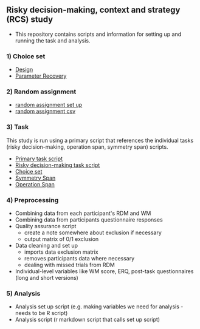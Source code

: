 ## Risky decision-making, context and strategy (RCS) study

- This repository contains scripts and information for setting up and running the task and analysis. 


### 1) Choice set 
 - [Design](./choiceSet)
 - [Parameter Recovery](./parameterRecovery)

### 2) Random assignment
 - [random assignment set up](./rdmTask/rcsConditionAssignment.py)
 - [random assignment csv](./rdmTask/rcsConditions.csv)

### 3) Task
This study is run using a primary script that references the individual tasks (risky decision-making, operation span, symmetry span) scripts.
 - [Primary task script](./rdmTask/rcsPrimary.py)
 - [Risky decision-making task script](./rdmTask/rcsRDM.py)
 - [Choice set](./rdmTask/rcsRDMChoiceSet.py)
 - [Symmetry Span](./wmTask/)
 - [Operation Span](./wmTask)

### 4) Preprocessing
 - Combining data from each participant's RDM and WM
 - Combining data from participants questionnaire responses
 - Quality assurance script
    -  create a note somewhere about exclusion if necessary
    -  output matrix of 0/1 exclusion
 - Data cleaning and set up 
    - imports data exclusion matrix
    - removes participants data where necessary
    - dealing with missed trials from RDM
- Individual-level variables like WM score, ERQ, post-task questionnaires (long and short versions)

### 5) Analysis
- Analysis set up script (e.g. making variables we need for analysis - needs to be R script)
- Analysis script (r markdown script that calls set up script)


